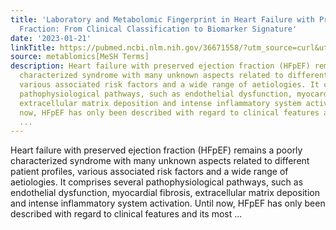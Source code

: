 ```yaml
---
title: 'Laboratory and Metabolomic Fingerprint in Heart Failure with Preserved Ejection
  Fraction: From Clinical Classification to Biomarker Signature'
date: '2023-01-21'
linkTitle: https://pubmed.ncbi.nlm.nih.gov/36671558/?utm_source=curl&utm_medium=rss&utm_campaign=pubmed-2&utm_content=1Zkrxt7ktlCbHBXEV3v65xxSnkSWNsJ1A6Fq3gBniKhGfIUslK&fc=20210907212339&ff=20230124200914&v=2.17.9.post6+86293ac
source: metablomics[MeSH Terms]
description: Heart failure with preserved ejection fraction (HFpEF) remains a poorly
  characterized syndrome with many unknown aspects related to different patient profiles,
  various associated risk factors and a wide range of aetiologies. It comprises several
  pathophysiological pathways, such as endothelial dysfunction, myocardial fibrosis,
  extracellular matrix deposition and intense inflammatory system activation. Until
  now, HFpEF has only been described with regard to clinical features and its most
  ...
---
```

Heart failure with preserved ejection fraction (HFpEF) remains a poorly characterized syndrome with many unknown aspects related to different patient profiles, various associated risk factors and a wide range of aetiologies. It comprises several pathophysiological pathways, such as endothelial dysfunction, myocardial fibrosis, extracellular matrix deposition and intense inflammatory system activation. Until now, HFpEF has only been described with regard to clinical features and its most ...